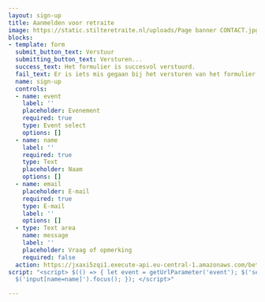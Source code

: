 ```yaml
---
layout: sign-up
title: Aanmelden voor retraite
image: https://static.stilteretraite.nl/uploads/Page banner CONTACT.jpg
blocks:
- template: form
  submit_button_text: Verstuur
  submitting_button_text: Versturen...
  success_text: Het formulier is succesvol verstuurd.
  fail_text: Er is iets mis gegaan bij het versturen van het formulier.
  name: sign-up
  controls:
  - name: event
    label: ''
    placeholder: Evenement
    required: true
    type: Event select
    options: []
  - name: name
    label: ''
    required: true
    type: Text
    placeholder: Naam
    options: []
  - name: email
    placeholder: E-mail
    required: true
    type: E-mail
    label: ''
    options: []
  - type: Text area
    name: message
    label: ''
    placeholder: Vraag of opmerking
    required: false
  action: https://jxaxi5zqi1.execute-api.eu-central-1.amazonaws.com/beta/sendsignupform
script: "<script> $(() => { let event = getUrlParameter('event'); $('select[name=event]').val(event);
  $('input[name=name]').focus(); }); </script>"

---
```


